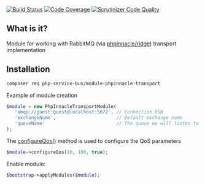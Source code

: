[![Build Status](https://travis-ci.org/php-service-bus/module-phpinnacle-transport.svg?branch=master)](https://travis-ci.org/php-service-bus/module-phpinnacle-transport)
[![Code Coverage](https://scrutinizer-ci.com/g/php-service-bus/module-phpinnacle-transport/badges/coverage.png?b=master)](https://scrutinizer-ci.com/g/php-service-bus/module-phpinnacle-transport/?branch=master)
[![Scrutinizer Code Quality](https://scrutinizer-ci.com/g/php-service-bus/module-phpinnacle-transport/badges/quality-score.png?b=master)](https://scrutinizer-ci.com/g/php-service-bus/module-phpinnacle-transport/?branch=master)

## What is it?

Module for working with RabbitMQ (via [phpinnacle/ridge](https://github.com/phpinnacle/ridge)) transport implementation

## Installation

```bash
composer req php-service-bus/module-phpinnacle-transport
```

Example of module creation

```php
$module = new PhpInnacleTransportModule(
   'amqp://guest:guest@localhost:5672', // Connection DSN
   'exchangeName',                      // Default exchange name
   'queueName'                          // The queue we will listen to
);
```
The [configureQos()](https://github.com/php-service-bus/module-phpinnacle-transport/blob/master/src/PhpInnacleTransportModule.php#L82) method is used to configure the QoS parameters
```php
$module->configureQos(10, 100, true);
```

Enable module:

```php
$bootstrap->applyModules($module);
```
